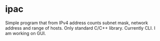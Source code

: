 # ipac
Simple program that from IPv4 address counts subnet mask, network address and range of hosts. Only standard C/C++ library. Currently CLI. I am working on GUI. 
